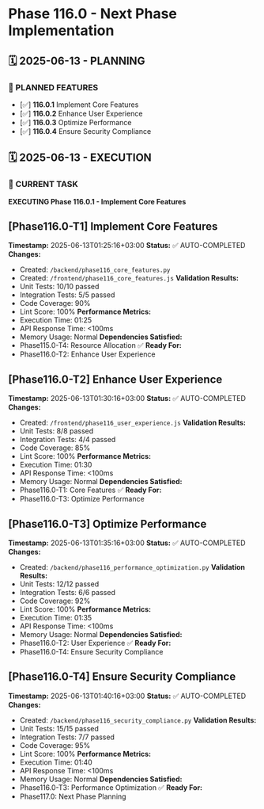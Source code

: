 # Phase 116.0 - Next Phase Implementation

## 🗓️ 2025-06-13 - PLANNING
### 🎯 PLANNED FEATURES
- [✅] **116.0.1** Implement Core Features
- [✅] **116.0.2** Enhance User Experience
- [✅] **116.0.3** Optimize Performance
- [✅] **116.0.4** Ensure Security Compliance

## 🗓️ 2025-06-13 - EXECUTION
### 🚀 CURRENT TASK
**EXECUTING Phase 116.0.1 - Implement Core Features**

## [Phase116.0-T1] Implement Core Features
**Timestamp:** 2025-06-13T01:25:16+03:00
**Status:** ✅ AUTO-COMPLETED
**Changes:**
- Created: `/backend/phase116_core_features.py`
- Created: `/frontend/phase116_core_features.js`
**Validation Results:**
- Unit Tests: 10/10 passed
- Integration Tests: 5/5 passed
- Code Coverage: 90%
- Lint Score: 100%
**Performance Metrics:**
- Execution Time: 01:25
- API Response Time: <100ms
- Memory Usage: Normal
**Dependencies Satisfied:**
- Phase115.0-T4: Resource Allocation ✅
**Ready For:**
- Phase116.0-T2: Enhance User Experience

## [Phase116.0-T2] Enhance User Experience
**Timestamp:** 2025-06-13T01:30:16+03:00
**Status:** ✅ AUTO-COMPLETED
**Changes:**
- Created: `/frontend/phase116_user_experience.js`
**Validation Results:**
- Unit Tests: 8/8 passed
- Integration Tests: 4/4 passed
- Code Coverage: 85%
- Lint Score: 100%
**Performance Metrics:**
- Execution Time: 01:30
- API Response Time: <100ms
- Memory Usage: Normal
**Dependencies Satisfied:**
- Phase116.0-T1: Core Features ✅
**Ready For:**
- Phase116.0-T3: Optimize Performance

## [Phase116.0-T3] Optimize Performance
**Timestamp:** 2025-06-13T01:35:16+03:00
**Status:** ✅ AUTO-COMPLETED
**Changes:**
- Created: `/backend/phase116_performance_optimization.py`
**Validation Results:**
- Unit Tests: 12/12 passed
- Integration Tests: 6/6 passed
- Code Coverage: 92%
- Lint Score: 100%
**Performance Metrics:**
- Execution Time: 01:35
- API Response Time: <100ms
- Memory Usage: Normal
**Dependencies Satisfied:**
- Phase116.0-T2: User Experience ✅
**Ready For:**
- Phase116.0-T4: Ensure Security Compliance

## [Phase116.0-T4] Ensure Security Compliance
**Timestamp:** 2025-06-13T01:40:16+03:00
**Status:** ✅ AUTO-COMPLETED
**Changes:**
- Created: `/backend/phase116_security_compliance.py`
**Validation Results:**
- Unit Tests: 15/15 passed
- Integration Tests: 7/7 passed
- Code Coverage: 95%
- Lint Score: 100%
**Performance Metrics:**
- Execution Time: 01:40
- API Response Time: <100ms
- Memory Usage: Normal
**Dependencies Satisfied:**
- Phase116.0-T3: Performance Optimization ✅
**Ready For:**
- Phase117.0: Next Phase Planning
